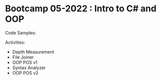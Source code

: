 # Bootcamp 05-2022 : Intro to C# and OOP

Code Samples:

Activities:
- Depth Measurement
- File Joiner
- OOP POS v1
- Syntax Analyzer
- OOP POS v2


